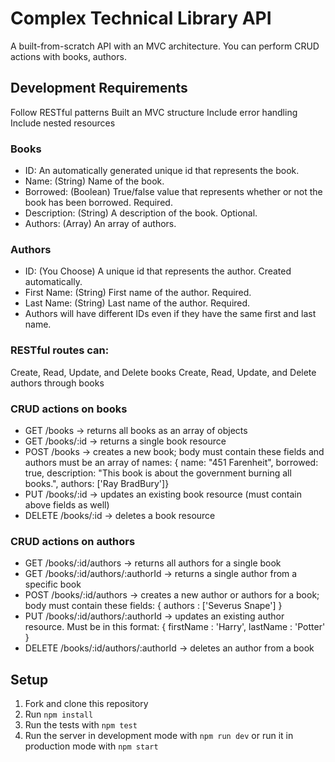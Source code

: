# Complex Technical Library API

A built-from-scratch API with an MVC architecture.  You can perform CRUD actions with books, authors.

## Development Requirements
Follow RESTful patterns
Built an MVC structure
Include error handling
Include nested resources

### Books
* ID: An automatically generated unique id that represents the book.
* Name: (String) Name of the book.
* Borrowed: (Boolean) True/false value that represents whether or not the book has been borrowed. Required.
* Description: (String) A description of the book. Optional.
* Authors: (Array) An array of authors.

### Authors
* ID: (You Choose) A unique id that represents the author. Created automatically.
* First Name: (String) First name of the author. Required.
* Last Name: (String) Last name of the author. Required.
* Authors will have different IDs even if they have the same first and last name.

### RESTful routes can:
Create, Read, Update, and Delete books
Create, Read, Update, and Delete authors through books

### CRUD actions on books
* GET /books -> returns all books as an array of objects
* GET /books/:id -> returns a single book resource
* POST /books -> creates a new book; body must contain these fields and authors must be an array of names: { name: "451 Farenheit", borrowed: true, description: "This book is about the government burning all books.", authors: ['Ray BradBury']}
* PUT /books/:id -> updates an existing book resource (must contain above fields as well)
* DELETE /books/:id -> deletes a book resource

### CRUD actions on authors
* GET /books/:id/authors -> returns all authors for a single book
* GET /books/:id/authors/:authorId -> returns a single author from a specific book
* POST /books/:id/authors -> creates a new author or authors for a book; body must contain these fields: { authors : ['Severus Snape'] }
* PUT /books/:id/authors/:authorId -> updates an existing author resource. Must be in this format: { firstName : 'Harry', lastName : 'Potter' }
* DELETE /books/:id/authors/:authorId -> deletes an author from a book

## Setup
1. Fork and clone this repository
2. Run `npm install`
3. Run the tests with `npm test`
4. Run the server in development mode with `npm run dev` or run it in production mode with `npm start`
